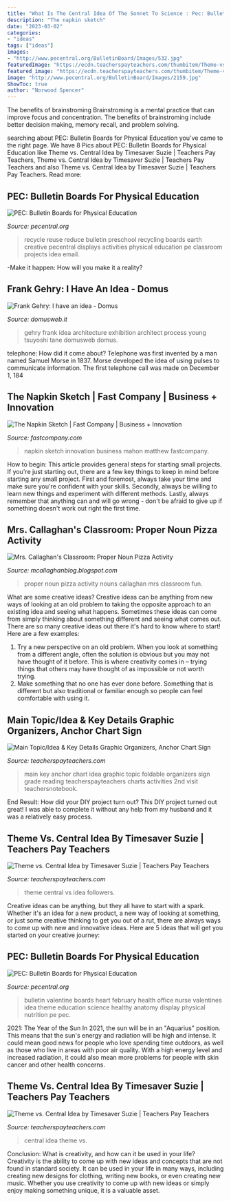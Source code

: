 ```yaml
---
title: "What Is The Central Idea Of The Sonnet To Science : Pec: Bulletin Boards For Physical Education"
description: "The napkin sketch"
date: "2023-03-02"
categories:
- "ideas"
tags: ["ideas"]
images:
- "http://www.pecentral.org/BulletinBoard/Images/532.jpg"
featuredImage: "https://ecdn.teacherspayteachers.com/thumbitem/Theme-vs-Central-Idea-3317984-1502093524/original-3317984-2.jpg"
featured_image: "https://ecdn.teacherspayteachers.com/thumbitem/Theme-vs-Central-Idea-3317984-1502093524/original-3317984-2.jpg"
image: "http://www.pecentral.org/BulletinBoard/Images/2159.jpg"
ShowToc: true
author: "Norwood Spencer"
---
```



The benefits of brainstroming
Brainstroming is a mental practice that can improve focus and concentration. The benefits of brainstroming include better decision making, memory recall, and problem solving.

	

		
searching about PEC: Bulletin Boards for Physical Education you've came to the right page. We have 8 Pics about PEC: Bulletin Boards for Physical Education like Theme vs. Central Idea by Timesaver Suzie | Teachers Pay Teachers, Theme vs. Central Idea by Timesaver Suzie | Teachers Pay Teachers and also Theme vs. Central Idea by Timesaver Suzie | Teachers Pay Teachers. Read more:
		
    
## PEC: Bulletin Boards For Physical Education

<img loading=lazy src="http://www.pecentral.org/BulletinBoard/Images/2159.jpg" onerror="this.onerror=null;this.src='https://tse1.mm.bing.net/th?id=OIP.buVSbfVWFV_rhCw-uf3U1wHaHa&amp;pid=15.1';" alt="PEC: Bulletin Boards for Physical Education">

_Source: pecentral.org_

>recycle reuse reduce bulletin preschool recycling boards earth creative pecentral displays activities physical education pe classroom projects idea email. 

	

-Make it happen: How will you make it a reality?

    
## Frank Gehry: I Have An Idea - Domus

<img loading=lazy src="https://www.domusweb.it/content/dam/domusweb/en/architecture/2015/11/04/frank_gehry_i_have_an_idea/domus-gehry-21-21-design-sight-05.jpg.foto.rbig.jpg" onerror="this.onerror=null;this.src='https://tse2.mm.bing.net/th?id=OIP.qImWz5BpZehcCrjQdRI6AgHaE7&amp;pid=15.1';" alt="Frank Gehry: I have an idea - Domus">

_Source: domusweb.it_

>gehry frank idea architecture exhibition architect process young tsuyoshi tane domusweb domus. 

	

telephone: How did it come about?
Telephone was first invented by a man named Samuel Morse in 1837. Morse developed the idea of using pulses to communicate information. The first telephone call was made on December 1, 184
    
## The Napkin Sketch | Fast Company | Business + Innovation

<img loading=lazy src="https://b.fastcompany.net/multisite_files/fastcompany/imagecache/1280/fc_files/2008/756444-the-napkin-sketch-panoramic.jpg" onerror="this.onerror=null;this.src='https://tse4.mm.bing.net/th?id=OIP.9678WUOgzrlh7ESIzUVWlQHaC5&amp;pid=15.1';" alt="The Napkin Sketch | Fast Company | Business + Innovation">

_Source: fastcompany.com_

>napkin sketch innovation business mahon matthew fastcompany. 

	

How to begin: This article provides general steps for starting small projects.
If you're just starting out, there are a few key things to keep in mind before starting any small project. First and foremost, always take your time and make sure you're confident with your skills. Secondly, always be willing to learn new things and experiment with different methods. Lastly, always remember that anything can and will go wrong - don't be afraid to give up if something doesn't work out right the first time.

    
## Mrs. Callaghan&#039;s Classroom: Proper Noun Pizza Activity

<img loading=lazy src="https://4.bp.blogspot.com/-jsmCVP_q2Ek/VQG5dp0hqVI/AAAAAAAAEko/5nCHuxgHQPg/s1600/DSC01018.JPG" onerror="this.onerror=null;this.src='https://tse1.mm.bing.net/th?id=OIP.WSjoDKuw4GHd5IWD_G6gSwHaJ4&amp;pid=15.1';" alt="Mrs. Callaghan&#039;s Classroom: Proper Noun Pizza Activity">

_Source: mcallaghanblog.blogspot.com_

>proper noun pizza activity nouns callaghan mrs classroom fun. 

	

What are some creative ideas?
Creative ideas can be anything from new ways of looking at an old problem to taking the opposite approach to an existing idea and seeing what happens. Sometimes these ideas can come from simply thinking about something different and seeing what comes out. There are so many creative ideas out there it's hard to know where to start! Here are a few examples: 
1. Try a new perspective on an old problem. When you look at something from a different angle, often the solution is obvious but you may not have thought of it before. This is where creativity comes in – trying things that others may have thought of as impossible or not worth trying. 
2. Make something that no one has ever done before. Something that is different but also traditional or familiar enough so people can feel comfortable with using it.

    
## Main Topic/Idea &amp; Key Details Graphic Organizers, Anchor Chart Sign

<img loading=lazy src="https://ecdn.teacherspayteachers.com/thumbitem/Main-TopicIdea-Key-Details-Graphic-Organizers-Anchor-Chart-Sign-Foldable-1645283-1500875417/original-1645283-3.jpg" onerror="this.onerror=null;this.src='https://tse2.mm.bing.net/th?id=OIP.xRoxCBUncGOVn5bbWP9vOQAAAA&amp;pid=15.1';" alt="Main Topic/Idea &amp; Key Details Graphic Organizers, Anchor Chart Sign">

_Source: teacherspayteachers.com_

>main key anchor chart idea graphic topic foldable organizers sign grade reading teacherspayteachers charts activities 2nd visit teachersnotebook. 

	

End Result: How did your DIY project turn out?
This DIY project turned out great! I was able to complete it without any help from my husband and it was a relatively easy process.

    
## Theme Vs. Central Idea By Timesaver Suzie | Teachers Pay Teachers

<img loading=lazy src="https://ecdn.teacherspayteachers.com/thumbitem/Theme-vs-Central-Idea-3317984-1502093524/original-3317984-3.jpg" onerror="this.onerror=null;this.src='https://tse2.mm.bing.net/th?id=OIP.VIcACzi5GN2V90MdbssAjQAAAA&amp;pid=15.1';" alt="Theme vs. Central Idea by Timesaver Suzie | Teachers Pay Teachers">

_Source: teacherspayteachers.com_

>theme central vs idea followers. 

	

Creative ideas can be anything, but they all have to start with a spark. Whether it's an idea for a new product, a new way of looking at something, or just some creative thinking to get you out of a rut, there are always ways to come up with new and innovative ideas. Here are 5 ideas that will get you started on your creative journey: 

    
## PEC: Bulletin Boards For Physical Education

<img loading=lazy src="http://www.pecentral.org/BulletinBoard/Images/532.jpg" onerror="this.onerror=null;this.src='https://tse2.mm.bing.net/th?id=OIP.Sevg0tX0E_O8i7iOcETG1wHaFj&amp;pid=15.1';" alt="PEC: Bulletin Boards for Physical Education">

_Source: pecentral.org_

>bulletin valentine boards heart february health office nurse valentines idea theme education science healthy anatomy display physical nutrition pe pec. 

	

2021: The Year of the Sun
In 2021, the sun will be in an "Aquarius" position. This means that the sun's energy and radiation will be high and intense. It could mean good news for people who love spending time outdoors, as well as those who live in areas with poor air quality. With a high energy level and increased radiation, it could also mean more problems for people with skin cancer and other health concerns.

    
## Theme Vs. Central Idea By Timesaver Suzie | Teachers Pay Teachers

<img loading=lazy src="https://ecdn.teacherspayteachers.com/thumbitem/Theme-vs-Central-Idea-3317984-1502093524/original-3317984-2.jpg" onerror="this.onerror=null;this.src='https://tse1.mm.bing.net/th?id=OIP.hr60rTwseXVT9HKiVtR-vwAAAA&amp;pid=15.1';" alt="Theme vs. Central Idea by Timesaver Suzie | Teachers Pay Teachers">

_Source: teacherspayteachers.com_

>central idea theme vs. 

	

Conclusion: What is creativity, and how can it be used in your life?
Creativity is the ability to come up with new ideas and concepts that are not found in standard society. It can be used in your life in many ways, including creating new designs for clothing, writing new books, or even creating new music. Whether you use creativity to come up with new ideas or simply enjoy making something unique, it is a valuable asset.


